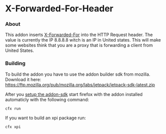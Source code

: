 X-Forwarded-For-Header
======================

### About ###
This addon inserts [X-Forwarded-For](http://en.wikipedia.org/wiki/X-Forwarded-For) into the HTTP Request header.
The value is currently the IP 8.8.8.8 witch is an IP in United states. This will make some websites think that you are a proxy that is forwarding a client from United States.

### Building ###
To build the addon you have to use the addon builder sdk from mozilla.
Download it here: <https://ftp.mozilla.org/pub/mozilla.org/labs/jetpack/jetpack-sdk-latest.zip>

After you [setup the
addon-sdk](https://addons.mozilla.org/en-US/developers/docs/sdk/latest/dev-guide/tutorials/installation.html) start firefox with the addon installed automaticly with the following command:

```Shell
cfx run
```

If you want to build an xpi package run:
```Shell
cfx xpi
```
